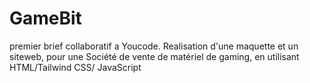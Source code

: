 # GameBit
premier brief collaboratif a Youcode.
Realisation d'une maquette et un siteweb, 
pour une Société de vente de matériel de gaming,
en utilisant HTML/Tailwind CSS/ JavaScript

